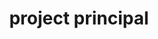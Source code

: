 ---
name: don alexander
draft: false
title: project principal
quote: 'We work on some of the most monumental projects in the country. Collaborating with our industry’s top professionals, including our own Merritt team, is deeply rewarding.'
details: >-
  A nine-year veteran of Merritt, Don Alexander brings a passion for design and
  architecture to work every day. Prior to joining Merritt, Don owned and
  operated Falls Lumber and Millwork, a high-end architectural millwork firm. His
  personal knowledge of both the craft and business side of woodworking make him
  an ideal ally for both his clients and Merritt.



  Don oversees an exceptional team of project managers, project engineers, field
  installation managers and project coordinating staff. Together they provide
  comprehensive project direction and solutions for Merritt’s clients who include
  the most discerning general contractors, architects, designers and homeowners
  anywhere.



  Don sits on the Advisory Board for the University of Akron’s Interior School of
  Design and is also a guest lecturer for the school’s Design and Project
  Management courses.
image: /uploads/staff-5.jpg
display_number: 4
_comments:
  image: file should be ~600px wide
  lang: EN for english, DE for german
  draft: drafts are saved but not published
lang: en
---